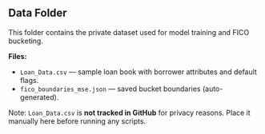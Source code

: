 ## Data Folder

This folder contains the private dataset used for model training and FICO bucketing.

**Files:**
- `Loan_Data.csv` — sample loan book with borrower attributes and default flags.
- `fico_boundaries_mse.json` — saved bucket boundaries (auto-generated).

Note: `Loan_Data.csv` is **not tracked in GitHub** for privacy reasons. Place it manually here before running any scripts.
